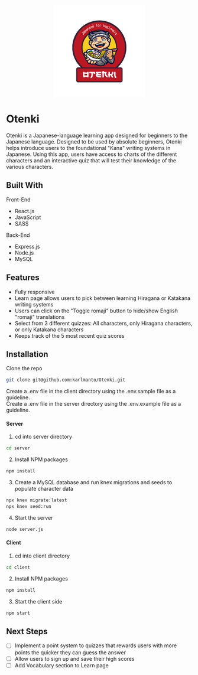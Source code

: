 <div align="center">
    <img src="client/src/assets/images/logo.svg" alt="Logo" width="250" height="250">
</div>



# Otenki

Otenki is a Japanese-language learning app designed for beginners to the Japanese language. Designed to be used by absolute beginners, Otenki helps introduce users
to the foundational "Kana" writing systems in Japanese. Using this app, users have access to charts of the different characters and an interactive quiz that will test
their knowledge of the various characters.



## Built With

Front-End
* React.js
* JavaScript
* SASS

Back-End
* Express.js
* Node.js
* MySQL



## Features
* Fully responsive
* Learn page allows users to pick between learning Hiragana or Katakana writing systems
* Users can click on the "Toggle romaji" button to hide/show English "romaji" translations
* Select from 3 different quizzes: All characters, only Hiragana characters, or only Katakana characters
* Keeps track of the 5 most recent quiz scores




## Installation

Clone the repo 
   ```sh
   git clone git@github.com:karlmanto/Otenki.git
   ```

Create a .env file in the client directory using the .env.sample file as a guideline.  
Create a .env file in the server directory using the .env.example file as a guideline.

#### Server

1. cd into server directory
 ```sh
 cd server
 ```
2. Install NPM packages
 ```sh
 npm install
 ```
3. Create a MySQL database and run knex migrations and seeds to populate character data
 ```sh
 npx knex migrate:latest
 npx knex seed:run
 ```
4. Start the server
 ```sh
 node server.js
 ```
   
#### Client

1. cd into client directory
  ```sh
  cd client
  ```
2. Install NPM packages
  ```sh
  npm install
  ```
3. Start the client side
  ```sh
  npm start
  ```


## Next Steps

- [ ] Implement a point system to quizzes that rewards users with more points the quicker they can guess the answer
- [ ] Allow users to sign up and save their high scores
- [ ] Add Vocabulary section to Learn page
